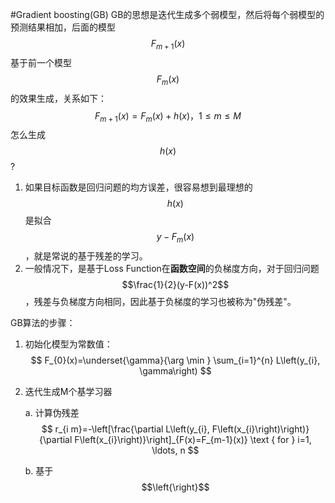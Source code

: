 #Gradient boosting(GB)
GB的思想是迭代生成多个弱模型，然后将每个弱模型的预测结果相加，后面的模型$$F_{m+1}(x)$$基于前一个模型$$F_m(x)$$的效果生成，关系如下：
$$
F_{m+1}(x)=F_{m}(x)+h(x)，1 \leq m \leq M
$$
怎么生成$$h(x)$$ ?
1. 如果目标函数是回归问题的均方误差，很容易想到最理想的$$h(x)$$是拟合 $$y-F_m(x)$$，就是常说的基于残差的学习。
2. 一般情况下，是基于Loss Function在**函数空间**的负梯度方向，对于回归问题$$\frac{1}{2}(y-F(x))^2$$，残差与负梯度方向相同，因此基于负梯度的学习也被称为"伪残差"。

GB算法的步骤：
1. 初始化模型为常数值：
$$
F_{0}(x)=\underset{\gamma}{\arg \min } \sum_{i=1}^{n} L\left(y_{i}, \gamma\right)
$$
2. 迭代生成M个基学习器

    a. 计算伪残差
    $$
    r_{i m}=-\left[\frac{\partial L\left(y_{i}, F\left(x_{i}\right)\right)}{\partial F\left(x_{i}\right)}\right]_{F(x)=F_{m-1}(x)} \text { for } i=1, \ldots, n
    $$
        
    b. 基于$$\left{\right}$$
    
    
    


